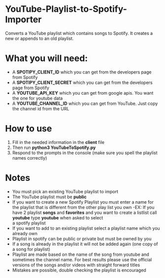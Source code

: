 # YouTube-Playlist-to-Spotify-Importer
Converts a YouTube playlist which contains songs to Spotify. It creates a new or appends to an old playlist.

# What you will need:
  - A **SPOTIPY_CLIENT_ID** which you can get from the developers page from Spotify
  - A **SPOTIPY_CLIENT_SECRET** which you can get from the developers page from Spotify
  - A **YOUTUBE_API_KEY** which you can get from google apis. You want the one for youtube data
  - A **YOUTUBE_CHANNEL_ID** which you can get from YouTube. Just copy the channel id from the URL

# How to use
  1. Fill in the needed information in the **client** file
  2. Then run **python3 YouTubeToSpotify.py**
  3. Respond to the prompts in the console (make sure you spell the playlist names correctly)

# Notes
  - You must pick an existing YouTube playlist to import
  - The YouTube playlist must be **public**
  - If you want to create a new Spotify Playlist you must enter a name for the playlist that is different from the other play list you own 
    -EX: If you have 2 playlist **songs** and **favorites** and you want to create a listlist call **youtube** type **youtube** when asked to select  
           a spotify playlist
  - If you want to add to an existing playlist select a playlist name which you already own
  - Playlist in spotify can be public or private but must be owned by you
  - If a song is already in the playlist it will not be added again (one copy of a song for playlist)
  - Playlist are made based on the name of the song from youtube and sometimes the channel name. For best results please use the official versions of the songs and/or videos with straight forward titles
  - Mistakes are possible, double checking the playlist is encouraged 
  
